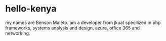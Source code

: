 # hello-kenya
my names are Benson Maleto. am a developer from jkuat specilized in php frameworks, systems analysis and design, azure, office 365 and networking.
